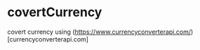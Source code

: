 # covertCurrency
covert currency using (https://www.currencyconverterapi.com/)[currencyconverterapi.com]
